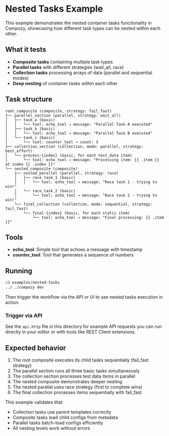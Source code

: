 # Nested Tasks Example

This example demonstrates the nested container tasks functionality in Compozy, showcasing how different task types can be nested within each other.

## What it tests

- **Composite tasks** containing multiple task types
- **Parallel tasks** with different strategies (wait_all, race)
- **Collection tasks** processing arrays of data (parallel and sequential modes)
- **Deep nesting** of container tasks within each other

## Task structure

```
root_composite (composite, strategy: fail_fast)
├── parallel_section (parallel, strategy: wait_all)
│   ├── task_a (basic)
│   │   └── tool: echo_tool → message: "Parallel Task A executed"
│   ├── task_b (basic)
│   │   └── tool: echo_tool → message: "Parallel Task B executed"
│   └── task_c (basic)
│       └── tool: counter_tool → count: 3
├── collection_section (collection, mode: parallel, strategy: best_effort)
│   └── process-{index} (basic, for each test_data item)
│       └── tool: echo_tool → message: "Processing item: {{ .item }} at index {{ .index }}"
└── nested_composite (composite)
    ├── nested_parallel (parallel, strategy: race)
    │   ├── race_task_1 (basic)
    │   │   └── tool: echo_tool → message: "Race task 1 - trying to win!"
    │   └── race_task_2 (basic)
    │       └── tool: echo_tool → message: "Race task 2 - trying to win!"
    └── final_collection (collection, mode: sequential, strategy: fail_fast)
        └── final-{index} (basic, for each static item)
            └── tool: echo_tool → message: "Final processing: {{ .item }}"
```

## Tools

- **echo_tool**: Simple tool that echoes a message with timestamp
- **counter_tool**: Tool that generates a sequence of numbers

## Running

```bash
cd examples/nested-tasks
../../compozy dev
```

Then trigger the workflow via the API or UI to see nested tasks execution in action.

### Trigger via API

See the `api.http` file in this directory for example API requests you can run directly in your editor or with tools like REST Client extensions.

## Expected behavior

1. The root composite executes its child tasks sequentially (fail_fast strategy)
2. The parallel section runs all three basic tasks simultaneously
3. The collection section processes test data items in parallel
4. The nested composite demonstrates deeper nesting
5. The nested parallel uses race strategy (first to complete wins)
6. The final collection processes items sequentially with fail_fast

This example validates that:

- Collection tasks use parent templates correctly
- Composite tasks load child configs from metadata
- Parallel tasks batch-load configs efficiently
- All nesting levels work without errors
